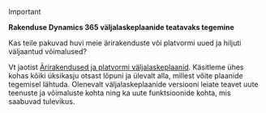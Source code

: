 > [!IMPORTANT]
> **Rakenduse Dynamics 365 väljalaskeplaanide teatavaks tegemine**
>
> Kas teile pakuvad huvi meie ärirakenduste või platvormi uued ja hiljuti väljaantud võimalused? 
> 
> Vt jaotist [Ärirakendused ja platvormi väljalaskeplaanid](https://go.microsoft.com/fwlink/?linkid=2010158). Käsitleme ühes kohas kõiki üksikasju otsast lõpuni ja ülevalt alla, millest võite plaanide tegemisel lähtuda. Olenevalt väljalaskeplaanide versiooni leiate teavet uute teenuste ja võimaluste kohta ning ka uute funktsioonide kohta, mis saabuvad tulevikus.
